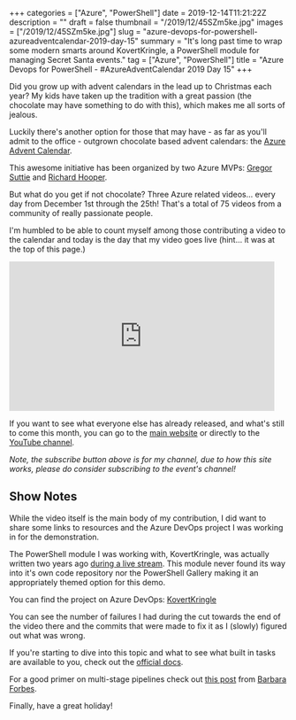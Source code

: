 +++
categories = ["Azure", "PowerShell"]
date = 2019-12-14T11:21:22Z
description = ""
draft = false
thumbnail = "/2019/12/45SZm5ke.jpg"
images = ["/2019/12/45SZm5ke.jpg"]
slug = "azure-devops-for-powershell-azureadventcalendar-2019-day-15"
summary = "It's long past time to wrap some modern smarts around KovertKringle, a PowerShell module for managing Secret Santa events."
tag = ["Azure", "PowerShell"]
title = "Azure Devops for PowerShell - #AzureAdventCalendar 2019 Day 15"
+++


Did you grow up with advent calendars in the lead up to Christmas each year? My kids have taken up the tradition with a great passion (the chocolate may have something to do with this), which makes me all sorts of jealous.

Luckily there's another option for those that may have - as far as you'll admit to the office - outgrown chocolate based advent calendars: the [Azure Advent Calendar](https://azureadventcalendar.com/).

This awesome initiative has been organized by two Azure MVPs: [Gregor Suttie](https://twitter.com/gregor_suttie) and [Richard Hooper](https://twitter.com/Pixel_Robots).

But what do you get if not chocolate? Three Azure related videos... every day from December 1st through the 25th! That's a total of 75 videos from a community of really passionate people.

I'm humbled to be able to count myself among those contributing a video to the calendar and today is the day that my video goes live (hint... it was at the top of this page.)

<iframe width="480" height="270" src="https://www.youtube.com/embed/XH7_IBcOzjQ?feature=oembed" frameborder="0" allow="accelerometer; autoplay; encrypted-media; gyroscope; picture-in-picture" allowfullscreen></iframe>

If you want to see what everyone else has already released, and what's still to come this month, you can go to the [main website](https://azureadventcalendar.com/) or directly to the [YouTube channel](https://www.youtube.com/channel/UCJL9wCcmeMBbah4J0uOWIPg).

_Note, the subscribe button above is for my channel, due to how this site works, please do consider subscribing to the event's channel!_

## Show Notes

While the video itself is the main body of my contribution, I did want to share some links to resources and the Azure DevOps project I was working in for the demonstration.

The PowerShell module I was working with, KovertKringle, was actually written two years ago [during a live stream](__GHOST_URL__/2017/12/12/kovertkringle/). This module never found its way into it's own code repository nor the PowerShell Gallery making it an appropriately themed option for this demo.

You can find the project on Azure DevOps: [KovertKringle](https://dev.azure.com/ToastIT/KovertKringle)

You can see the number of failures I had during the cut towards the end of the video there and the commits that were made to fix it as I (slowly) figured out what was wrong.

If you're starting to dive into this topic and what to see what built in tasks are available to you, check out the [official docs](https://docs.microsoft.com/en-us/azure/devops/pipelines/tasks/?view=azure-devops).

For a good primer on multi-stage pipelines check out [this post](https://4bes.nl/2019/05/12/use-azure-devops-yaml-multi-stage-pipelines-for-arm-template-deployment/) from [Barbara Forbes](https://twitter.com/ba4bes).

Finally, have a great holiday!




